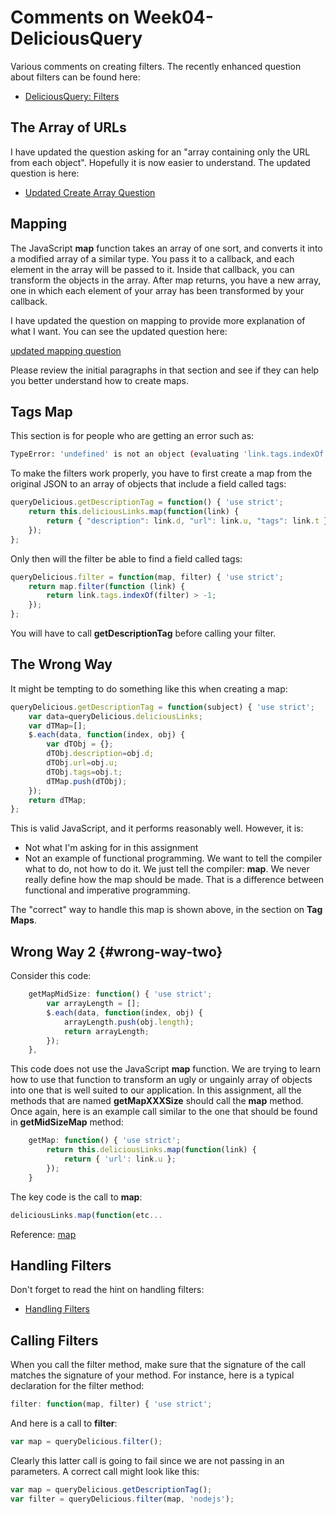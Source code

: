 # Comments on Week04-DeliciousQuery

Various comments on creating filters. The recently enhanced question about filters can be found here:

- [DeliciousQuery: Filters][df]

[df]: http://www.ccalvert.net/books/CloudNotes/Assignments/DeliciousQuery.html#filter

## The Array of URLs

I have updated the question asking for an "array containing only the URL from each object". Hopefully it is now easier to understand. The updated question is here:

- [Updated Create Array Question][car]

[car]: http://www.ccalvert.net/books/CloudNotes/Assignments/DeliciousQuery.html#create-array

## Mapping

The JavaScript **map** function takes an array of one sort, and converts it into a modified array of a similar type. You pass it to a callback, and each element in the array will be passed to it. Inside that callback, you can transform the objects in the array. After map returns, you have a new array, one in which each element of your array has been transformed by your callback.

I have updated the question on mapping to provide more explanation of what I want. You can see the updated question here:

[updated mapping question][umq]

Please review the initial paragraphs in that section and see if they can help you better understand how to create maps.

[umq]: http://www.ccalvert.net/books/CloudNotes/Assignments/DeliciousQuery.html#create-map

## Tags Map

This section is for people who are getting an error such as:

```bash
TypeError: 'undefined' is not an object (evaluating 'link.tags.indexOf')
```

To make the filters work properly, you have to first create a map from the original JSON to an array of objects that include a field called tags:

```javascript
queryDelicious.getDescriptionTag = function() { 'use strict';
	return this.deliciousLinks.map(function(link) {
		return { "description": link.d, "url": link.u, "tags": link.t };
	});
};
```

Only then will the filter be able to find a field called tags:

```javascript
queryDelicious.filter = function(map, filter) { 'use strict';
	return map.filter(function (link) {
		return link.tags.indexOf(filter) > -1;
	});
};
```

You will have to call **getDescriptionTag** before calling your filter.

## The Wrong Way

It might be tempting to do something like this when creating a map:

```javascript
queryDelicious.getDescriptionTag = function(subject) { 'use strict';
    var data=queryDelicious.deliciousLinks;
    var dTMap=[];
    $.each(data, function(index, obj) {
        var dTObj = {};
        dTObj.description=obj.d;
        dTObj.url=obj.u;
        dTObj.tags=obj.t;
        dTMap.push(dTObj);
    });
    return dTMap;
};
```

This is valid JavaScript, and it performs reasonably well. However, it is:

* Not what I'm asking for in this assignment
* Not an example of functional programming. We want to tell the compiler what to do, not how to do it. We just tell the compiler: **map**. We never really define how the map should be made. That is a difference between functional and imperative programming.

The "correct" way to handle this map is shown above, in the section on **Tag Maps**.

## Wrong Way 2 {#wrong-way-two}

Consider this code:

```javascript
    getMapMidSize: function() { 'use strict';
        var arrayLength = [];
        $.each(data, function(index, obj) {
            arrayLength.push(obj.length);
            return arrayLength;
        });
    },
```

This code does not use the JavaScript **map** function. We are trying to learn how to use that function to transform an ugly or ungainly array of objects into one that is well suited to our application. In this assignment, all the methods that are named **getMapXXXSize** should call the **map** method. Once again, here is an example call similar to the one that should be found in **getMidSizeMap** method:

```javascript
	getMap: function() { 'use strict';
		return this.deliciousLinks.map(function(link) {
			return { 'url': link.u };
		});
	}
```

The key code is the call to **map**:

```javascript
deliciousLinks.map(function(etc...
```

Reference: [map][mdn-map]

[mdn-map]: https://developer.mozilla.org/en-US/docs/Web/JavaScript/Reference/Global_Objects/Array/map


## Handling Filters

Don't forget to read the hint on handling filters:

- [Handling Filters][handling-filters]

[handling-filters]: http://www.ccalvert.net/books/CloudNotes/Assignments/DeliciousQuery.html#working-with-filters

## Calling Filters

When you call the filter method, make sure that the signature of the call matches the signature of your method. For instance, here is a typical declaration for the filter method:

```javascript
filter: function(map, filter) { 'use strict';

```

And here is a call to **filter**:

```javascript
var map = queryDelicious.filter();
```

Clearly this latter call is going to fail since we are not passing in an parameters. A correct call might look like this:

```javascript
var map = queryDelicious.getDescriptionTag();
var filter = queryDelicious.filter(map, 'nodejs');
```






